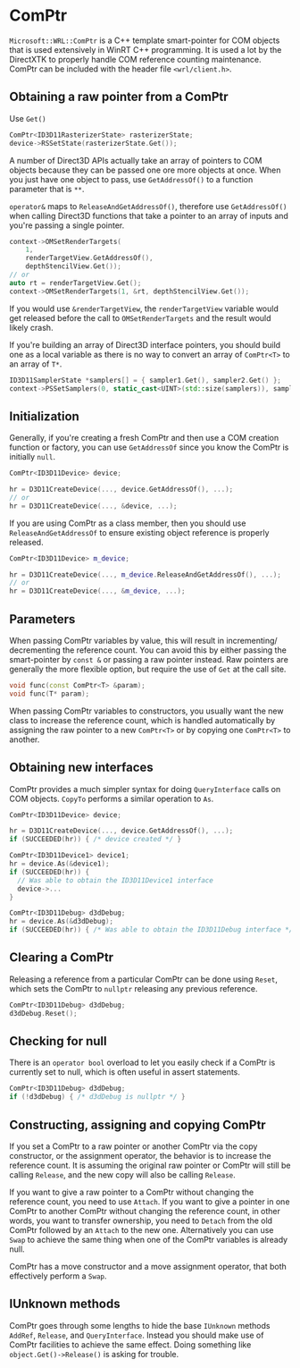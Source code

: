# ComPtr 

`Microsoft::WRL::ComPtr` is a C++ template smart-pointer for COM objects that is
used extensively in WinRT C++ programming. It is used a lot by the DirectXTK to
properly handle COM reference counting maintenance. ComPtr can be included with
the header file `<wrl/client.h>`. 

## Obtaining a raw pointer from a ComPtr

Use `Get()`

```cpp
ComPtr<ID3D11RasterizerState> rasterizerState;
device->RSSetState(rasterizerState.Get());
```

A number of Direct3D APIs actually take an array of pointers to COM objects 
because they can be passed one ore more objects at once. When you just have one 
object to pass, use `GetAddressOf()` to a function parameter that is `**`. 

`operator&` maps to `ReleaseAndGetAddressOf()`, therefore use `GetAddressOf()`
when calling Direct3D functions that take a pointer to an array of inputs and 
you're passing a single pointer.

```cpp
context->OMSetRenderTargets(
	1, 
	renderTargetView.GetAddressOf(), 
	depthStencilView.Get());
// or
auto rt = renderTargetView.Get();
context->OMSetRenderTargets(1, &rt, depthStencilView.Get());
```

If you would use `&renderTargetView`, the `renderTargetView` variable would get
released before the call to `OMSetRenderTargets` and the result would likely 
crash.

If you're building an array of Direct3D interface pointers, you should build one
as a local variable as there is no way to convert an array of `ComPtr<T>` to an
array of `T*`.

```cpp
ID3D11SamplerState *samplers[] = { sampler1.Get(), sampler2.Get() };
context->PSSetSamplers(0, static_cast<UINT>(std::size(samplers)), samplers);
```

## Initialization

Generally, if you're creating a fresh ComPtr and then use a COM creation 
function or factory, you can use `GetAddressOf` since you know the ComPtr is 
initially `null`.

```cpp
ComPtr<ID3D11Device> device;

hr = D3D11CreateDevice(..., device.GetAddressOf(), ...);
// or 
hr = D3D11CreateDevice(..., &device, ...);
```

If you are using ComPtr as a class member, then you should use 
`ReleaseAndGetAddressOf` to ensure existing object reference is properly 
released. 

```cpp
ComPtr<ID3D11Device> m_device;

hr = D3D11CreateDevice(..., m_device.ReleaseAndGetAddressOf(), ...);
// or 
hr = D3D11CreateDevice(..., &m_device, ...);
```

## Parameters

When passing ComPtr variables by value, this will result in incrementing/ 
decrementing the reference count. You can avoid this by either passing the 
smart-pointer by `const &` or passing a raw pointer instead. Raw pointers are 
generally the more flexible option, but require the use of `Get` at the call 
site.

```cpp
void func(const ComPtr<T> &param);
void func(T* param);
```

When passing ComPtr variables to constructors, you usually want the new class to
increase the reference count, which is handled automatically by assigning the 
raw pointer to a new `ComPtr<T>` or by copying one `ComPtr<T>` to another.

## Obtaining new interfaces

ComPtr provides a much simpler syntax for doing `QueryInterface` calls on COM
objects. `CopyTo` performs a similar operation to `As`.

```cpp
ComPtr<ID3D11Device> device;

hr = D3D11CreateDevice(..., device.GetAddressOf(), ...);
if (SUCCEEDED(hr)) { /* device created */ }

ComPtr<ID3D11Device1> device1;
hr = device.As(&device1);
if (SUCCEEDED(hr)) { 
  // Was able to obtain the ID3D11Device1 interface
  device->...
}

ComPtr<ID3D11Debug> d3dDebug;
hr = device.As(&d3dDebug);
if (SUCCEEDED(hr)) { /* Was able to obtain the ID3D11Debug interface */ }
```

## Clearing a ComPtr

Releasing a reference from a particular ComPtr can be done using `Reset`, which 
sets the ComPtr to `nullptr` releasing any previous reference.

```cpp
ComPtr<ID3D11Debug> d3dDebug;
d3dDebug.Reset();
```

## Checking for null

There is an `operator bool` overload to let you easily check if a ComPtr is 
currently set to null, which is often useful in assert statements.

```cpp
ComPtr<ID3D11Debug> d3dDebug;
if (!d3dDebug) { /* d3dDebug is nullptr */ }
```

## Constructing, assigning and copying ComPtr

If you set a ComPtr to a raw pointer or another ComPtr via the copy constructor,
or the assignment operator, the behavior is to increase the reference count. It 
is assuming the original raw pointer or ComPtr will still be calling `Release`,
and the new copy will also be calling `Release`.

If you want to give a raw pointer to a ComPtr without changing the reference 
count, you need to use `Attach`. If you want to give a pointer in one ComPtr to	
another ComPtr without changing the reference count, in other words, you want to
transfer ownership, you need to `Detach` from the old ComPtr followed by an 
`Attach` to the new one. Alternatively you can use `Swap` to achieve the same 
thing when one of the ComPtr variables is already null.

ComPtr has a move constructor and a move assignment operator, that both 
effectively perform a `Swap`.

## IUnknown methods

ComPtr goes through some lengths to hide the base `IUnknown` methods `AddRef`, 
`Release`, and `QueryInterface`. Instead you should make use of ComPtr 
facilities to achieve the same effect. Doing something like 
`object.Get()->Release()` is asking for trouble.